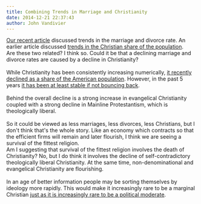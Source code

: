 ```yaml
---
title: Combining Trends in Marriage and Christianity
date: 2014-12-21 22:37:43
author: John Vandivier
---
```




<div class=\"_209g _2vxa\" data-block=\"true\" data-offset-key=\"7ctv6-0-0\" data-reactid=\".1d.1:4.0.$right.0.0.0.0.1.0.0.1.0.$7ctv6\"><a href=\"http://www.afterecon.com/philosophy-religion-and-apologetics/recent-marriage-trends/\">Our recent article</a> discussed trends in the marriage and divorce rate. An earlier article discussed <a href=\"http://www.afterecon.com/philosophy-religion-and-apologetics/christian-population-growth/\">trends in the Christian share of the population</a>.</div>
<div class=\"_209g _2vxa\" data-block=\"true\" data-offset-key=\"7ctv6-0-0\" data-reactid=\".1d.1:4.0.$right.0.0.0.0.1.0.0.1.0.$7ctv6\"></div>
<div class=\"_209g _2vxa\" data-block=\"true\" data-offset-key=\"7ctv6-0-0\" data-reactid=\".1d.1:4.0.$right.0.0.0.0.1.0.0.1.0.$7ctv6\">Are these two related? I think so. Could it be that a declining marriage and divorce rates are caused by a decline in Christianity?</div>
<div class=\"_209g _2vxa\" data-block=\"true\" data-offset-key=\"79c8h-0-0\" data-reactid=\".1d.1:4.0.$right.0.0.0.0.1.0.0.1.0.$79c8h\"><span data-offset-key=\"79c8h-0-0\" data-reactid=\".1d.1:4.0.$right.0.0.0.0.1.0.0.1.0.$79c8h.0:$79c8h-0-0\"> </span></div>
<div class=\"_209g _2vxa\" data-block=\"true\" data-offset-key=\"cvvvq-0-0\" data-reactid=\".1d.1:4.0.$right.0.0.0.0.1.0.0.1.0.$cvvvq\"><span data-offset-key=\"cvvvq-0-0\" data-reactid=\".1d.1:4.0.$right.0.0.0.0.1.0.0.1.0.$cvvvq.0:$cvvvq-0-0\"><span data-reactid=\".1d.1:4.0.$right.0.0.0.0.1.0.0.1.0.$cvvvq.0:$cvvvq-0-0.0\">While Christianity has been consistently increasing numerically, <a href=\"http://www.cnn.com/2009/LIVING/wayoflife/03/09/us.religion.less.christian/\">it recently declined as a share of the American population</a>. However, in the past 5 years <a href=\"http://www.gallup.com/poll/159548/identify-christian.aspx\">it has been at least stable if not bouncing back</a>.</span></span></div>
<div class=\"_209g _2vxa\" data-block=\"true\" data-offset-key=\"421o5-0-0\" data-reactid=\".1d.1:4.0.$right.0.0.0.0.1.0.0.1.0.$421o5\"><span data-offset-key=\"421o5-0-0\" data-reactid=\".1d.1:4.0.$right.0.0.0.0.1.0.0.1.0.$421o5.0:$421o5-0-0\"> </span></div>
<div class=\"_209g _2vxa\" data-block=\"true\" data-offset-key=\"b7len-0-0\" data-reactid=\".1d.1:4.0.$right.0.0.0.0.1.0.0.1.0.$b7len\"><span data-offset-key=\"b7len-0-0\" data-reactid=\".1d.1:4.0.$right.0.0.0.0.1.0.0.1.0.$b7len.0:$b7len-0-0\"><span data-reactid=\".1d.1:4.0.$right.0.0.0.0.1.0.0.1.0.$b7len.0:$b7len-0-0.0\">Behind the overall decline is a strong increase in evangelical Christianity coupled with a strong decline in Mainline Protestantism, which is theologically liberal.
</span></span></div>
<div class=\"_209g _2vxa\" data-block=\"true\" data-offset-key=\"5cn8-0-0\" data-reactid=\".1d.1:4.0.$right.0.0.0.0.1.0.0.1.0.$5cn8\"><span data-offset-key=\"5cn8-0-0\" data-reactid=\".1d.1:4.0.$right.0.0.0.0.1.0.0.1.0.$5cn8.0:$5cn8-0-0\"> </span></div>
<div class=\"_209g _2vxa\" data-block=\"true\" data-offset-key=\"97u0p-0-0\" data-reactid=\".1d.1:4.0.$right.0.0.0.0.1.0.0.1.0.$97u0p\"><span data-offset-key=\"97u0p-0-0\" data-reactid=\".1d.1:4.0.$right.0.0.0.0.1.0.0.1.0.$97u0p.0:$97u0p-0-0\"><span data-reactid=\".1d.1:4.0.$right.0.0.0.0.1.0.0.1.0.$97u0p.0:$97u0p-0-0.0\">So it could be viewed as less marriages, less divorces, less Christians, but I don't think that's the whole story. Like an economy which contracts so that the efficient firms will remain and later flourish, I think we are seeing a survival of the fittest religion.
</span></span></div>
<div class=\"_209g _2vxa\" data-block=\"true\" data-offset-key=\"97u0p-0-0\" data-reactid=\".1d.1:4.0.$right.0.0.0.0.1.0.0.1.0.$97u0p\"></div>
<div class=\"_209g _2vxa\" data-block=\"true\" data-offset-key=\"97u0p-0-0\" data-reactid=\".1d.1:4.0.$right.0.0.0.0.1.0.0.1.0.$97u0p\">Am I suggesting that survival of the fittest religion involves the death of Christianity? No, but I do think it involves the decline of self-contradictory theologically liberal Christianity. At the same time, non-denominational and evangelical Christianity are flourishing.</div>
<div class=\"_209g _2vxa\" data-block=\"true\" data-offset-key=\"ek02r-0-0\" data-reactid=\".1d.1:4.0.$right.0.0.0.0.1.0.0.1.0.$ek02r\"><span data-offset-key=\"ek02r-0-0\" data-reactid=\".1d.1:4.0.$right.0.0.0.0.1.0.0.1.0.$ek02r.0:$ek02r-0-0\"> </span></div>
<div class=\"_209g _2vxa\" data-block=\"true\" data-offset-key=\"54in0-0-0\" data-reactid=\".1d.1:4.0.$right.0.0.0.0.1.0.0.1.0.$54in0\"><span data-offset-key=\"54in0-0-0\" data-reactid=\".1d.1:4.0.$right.0.0.0.0.1.0.0.1.0.$54in0.0:$54in0-0-0\"><span data-reactid=\".1d.1:4.0.$right.0.0.0.0.1.0.0.1.0.$54in0.0:$54in0-0-0.0\">In an age of better information people may be sorting themselves by ideology more rapidly. This would make it increasingly rare to be a marginal Christian <a href=\"http://www.theamericanconservative.com/americans-arent-politically-polarized-theyre-sorted/\">just as it is increasingly rare to be a political moderate</a>.</span></span></div>
